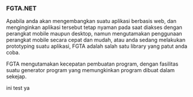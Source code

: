 ### FGTA.NET
Apabila anda akan mengembangkan suatu aplikasi berbasis web, dan menginginkan aplikasi tersebut tetap nyaman pada saat diakses dengan perangkat mobile maupun desktop, namun mengutamakan penggunaan perangkat mobile secara cepat dan mudah, atau anda sedang melakukan prototyping suatu aplikasi, FGTA adalah salah satu library yang patut anda coba.

FGTA mengutamakan kecepatan pembuatan program, dengan fasilitas suatu generator program yang memungkinkan program dibuat dalam sekejap.

ini test ya